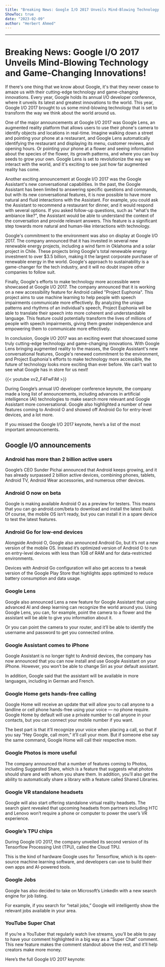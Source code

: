 ```yaml
---
title: "Breaking News: Google I/O 2017 Unveils Mind-Blowing Technology and Game-Changing Innovations!"
ShowToc: true 
date: "2023-02-09"
author: "Herbert Ahmed"
---
```

*****
# Breaking News: Google I/O 2017 Unveils Mind-Blowing Technology and Game-Changing Innovations!

If there's one thing that we know about Google, it's that they never cease to amaze us with their cutting-edge technology and game-changing innovations. Every year, Google holds its annual I/O developer conference, where it unveils its latest and greatest innovations to the world. This year, Google I/O 2017 brought to us some mind-blowing technology that is set to transform the way we think about the world around us.

One of the major announcements at Google I/O 2017 was Google Lens, an augmented reality platform that allows users to use their phone's camera to identify objects and locations in real-time. Imagine walking down a street and pointing your phone at a restaurant, and Google Lens automatically identifying the restaurant and displaying its menu, customer reviews, and opening hours. Or pointing your phone at a flower and seeing information about the species of the flower, its growth patterns, and where you can buy seeds to grow your own. Google Lens is set to revolutionize the way we interact with the world, and it's exciting to see just how far augmented reality has come.

Another exciting announcement at Google I/O 2017 was the Google Assistant's new conversational capabilities. In the past, the Google Assistant has been limited to answering specific questions and commands, but with its new conversational features, it is now possible to have more natural and fluid interactions with the Assistant. For example, you could ask the Assistant to recommend a restaurant for dinner, and it would respond with several options. If you asked follow-up questions, such as "what's the ambiance like?", the Assistant would be able to understand the context of the conversation and provide relevant answers. This feature is a significant step towards more natural and human-like interactions with technology.

Google's commitment to the environment was also on display at Google I/O 2017. The company announced that it has invested in several new renewable energy projects, including a wind farm in Oklahoma and a solar project in Chile. These projects bring Google's total renewable energy investment to over $3.5 billion, making it the largest corporate purchaser of renewable energy in the world. Google's approach to sustainability is a game-changer for the tech industry, and it will no doubt inspire other companies to follow suit.

Finally, Google's efforts to make technology more accessible were showcased at Google I/O 2017. The company announced that it is working on a new accessibility feature for Android called "Project Euphonia". This project aims to use machine learning to help people with speech impairments communicate more effectively. By analyzing the unique patterns and rhythms of an individual's speech, Project Euphonia will be able to translate their speech into more coherent and understandable language. This feature could potentially transform the lives of millions of people with speech impairments, giving them greater independence and empowering them to communicate more effectively.

In conclusion, Google I/O 2017 was an exciting event that showcased some truly cutting-edge technology and game-changing innovations. With Google Lens bringing augmented reality to the masses, the Google Assistant's new conversational features, Google's renewed commitment to the environment, and Project Euphonia's efforts to make technology more accessible, the future of technology looks more exciting than ever before. We can't wait to see what Google has in store for us next!

{{< youtube xv2_F4FwFiM >}} 



During Google’s annual I/O developer conference keynote, the company made a long list of announcements, including advances in artificial intelligence (AI) technologies to make search more relevant and Google Assistant more conversational. Google also highlighted a number of new features coming to Android O and showed off Android Go for entry-level devices, and a lot more.
 
If you missed the Google I/O 2017 keynote, here’s a list of the most important announcements.
 
## Google I/O announcements
 
### Android has more than 2 billion active users
 
Google’s CEO Sunder Pichai announced that Android keeps growing, and it has already surpassed 2 billion active devices, combining phones, tablets, Android TV, Android Wear accessories, and numerous other devices.
 
### Android O now on beta
 
Google is making available Android O as a preview for testers. This means that you can go android.com/beta to download and install the latest build. Of course, the mobile OS isn’t ready, but you can install it in a spare device to test the latest features.
 
### Android Go for low-end devices
 
Alongside Android O, Google also announced Android Go, but it’s not a new version of the mobile OS. Instead it’s optimized version of Android O to run on entry-level devices with less than 1GB of RAM and for data-restricted environments.
 
Devices with Android Go configuration will also get access to a tweak version of the Google Play Store that highlights apps optimized to reduce battery consumption and data usage.
 
### Google Lens
 
Google also announced Lens a new feature for Google Assistant that using advanced AI and deep learning can recognize the world around you. Using Google Lens, you can, for example, point the camera to a flower and the assistant will be able to give you information about it.
 
Or you can point the camera to your router, and it’ll be able to identify the username and password to get you connected online.
 
### Google Assistant comes to iPhone
 
Google Assistant is no longer tight to Android devices, the company has now announced that you can now install and use Google Assistant on your iPhone. However, you won’t be able to change Siri as your default assistant.
 
In addition, Google said that the assistant will be available in more languages, including in German and French.
 
### Google Home gets hands-free calling
 
Google Home will receive an update that will allow you to call anyone to a landline or cell phone hands-free using your voice — no phone require. Google Home by default will use a private number to call anyone in your contacts, but you can connect your mobile number if you want.
 
The best part is that it’ll recognize your voice when placing a call, so that if you say “Hey Google, call mom,” it’ll call your mom. But if someone else say the same command, Google Home will call their respective mom.
 
### Google Photos is more useful
 
The company announced that a number of features coming to Photos, including Suggested Share, which is a feature that suggests what photos should share and with whom you share them. In addition, you’ll also get the ability to automatically share a library with a feature called Shared Libraries.
 
### Google VR standalone headsets
 
Google will also start offering standalone virtual reality headsets. The search giant revealed that upcoming headsets from partners including HTC and Lenovo won’t require a phone or computer to power the user’s VR experience.
 
### Google’s TPU chips
 
During Google I/O 2017, the company unveiled its second version of its Tensorflow Processing Unit (TPU), called the Cloud TPU.
 
This is the kind of hardware Google uses for Tensorflow, which is its open-source machine learning software, and developers can use to build their own apps and AI-powered tools.
 
### Google Jobs
 
Google has also decided to take on Microsoft’s LinkedIn with a new search engine for job listing.
 
For example, if you search for “retail jobs,” Google will intelligently show the relevant jobs available in your area.
 
### YouTube Super Chat
 
If you’re a YouTuber that regularly watch live streams, you’ll be able to pay to have your comment highlighted in a big way as a “Super Chat” comment. This new feature makes the comment standout above the rest, and it’ll help creators make more money.
 
Here’s the full Google I/O 2017 keynote:
 





